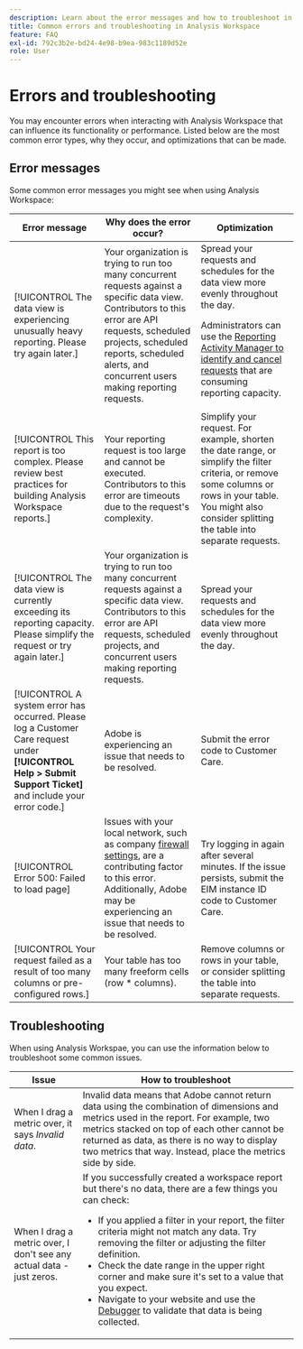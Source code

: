```yaml
---
description: Learn about the error messages and how to troubleshoot in Adobe Analysis Workspace
title: Common errors and troubleshooting in Analysis Workspace
feature: FAQ
exl-id: 792c3b2e-bd24-4e98-b9ea-983c1189d52e
role: User
---
```

# Errors and troubleshooting

You may encounter errors when interacting with Analysis Workspace that can influence its functionality or performance. Listed below are the most common error types, why they occur, and optimizations that can be made.

## Error messages

Some common error messages you might see when using Analysis Workspace:

| Error message | Why does the error occur? | Optimization |
| --- | --- | --- |
| [!UICONTROL The data view is experiencing unusually heavy reporting. Please try again later.] | Your organization is trying to run too many concurrent requests against a specific data view. Contributors to this error are API requests, scheduled projects, scheduled reports, scheduled alerts, and concurrent users making reporting requests. | Spread your requests and schedules for the data view more evenly throughout the day.<p>Administrators can use the [Reporting Activity Manager to identify and cancel requests](/help/reporting-activity-manager/reporting-activity-overview.md) that are consuming reporting capacity.</p> |
| [!UICONTROL This report is too complex. Please review best practices for building Analysis Workspace reports.] |Your reporting request is too large and cannot be executed. Contributors to this error are timeouts due to the request's complexity. | Simplify your request. For example, shorten the date range, or simplify the filter criteria, or remove some columns or rows in your table. You might also consider splitting the table into separate requests. |
| [!UICONTROL The data view is currently exceeding its reporting capacity. Please simplify the request or try again later.] |  Your organization is trying to run too many concurrent requests against a specific data view. Contributors to this error are API requests, scheduled projects, and concurrent users making reporting requests. | Spread your requests and schedules for the data view more evenly throughout the day. |
| [!UICONTROL A system error has occurred. Please log a Customer Care request under **[!UICONTROL Help > Submit Support Ticket]** and include your error code.] | Adobe is experiencing an issue that needs to be resolved. | Submit the error code to Customer Care. |
| [!UICONTROL Error 500: Failed to load page] | Issues with your local network, such as company [firewall settings](/help/technotes/ip-addresses.md), are a contributing factor to this error. Additionally, Adobe may be experiencing an issue that needs to be resolved. | Try logging in again after several minutes. If the issue persists, submit the EIM instance ID code to Customer Care. |
| [!UICONTROL Your request failed as a result of too many columns or pre-configured rows.] | Your table has too many freeform cells (row * columns). | Remove columns or rows in your table, or consider splitting the table into separate requests. |


## Troubleshooting

When using Analysis Workspae, you can use the information below to troubleshoot some common issues.

| Issue | How to troubleshoot |
|---|---|
| When I drag a metric over, it says *Invalid data*. | Invalid data means that Adobe cannot return data using the combination of dimensions and metrics used in the report. For example, two metrics stacked on top of each other cannot be returned as data, as there is no way to display two metrics that way. Instead, place the metrics side by side. |
| When I drag a metric over, I don't see any actual data - just zeros. | If you successfully created a workspace report but there's no data, there are a few things you can check:<ul><li>If you applied a filter in your report, the filter criteria might not match any data. Try removing the filter or adjusting the filter definition.</li><li>Check the date range in the upper right corner and make sure it's set to a value that you expect.</li><li>Navigate to your website and use the [Debugger](https://experienceleague.adobe.com/docs/debugger/using/experience-cloud-debugger.html) to validate that data is being collected.</li></ul> |
